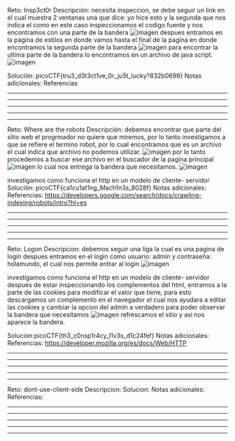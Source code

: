 

Reto: Insp3ct0r
Descripción: necesita inspeccion,
 se debe seguir un link en el cual muestra 2 ventanas una que dice: yo hice esto y la segunda que nos indica el como en este caso inspeccionamos el codigo fuente y nos encontramos con una parte de la bandera 
 ![imagen](https://github.com/user-attachments/assets/bac090a4-5606-4c50-8bbe-7a5c56031736)
despues entramos en la pagina de estilos en donde vamos hasta el final de la pagina en donde encontramos la segunda parte de la bandera
![imagen](https://github.com/user-attachments/assets/ed3c1397-7dae-4214-9f91-d10964044d92)
para encontrar la ultima parte de la bandera lo encontramos en un archivo de java script.
![imagen](https://github.com/user-attachments/assets/fe849696-3cce-4c16-99db-0718643de52b)


Solución:  picoCTF{tru3_d3t3ct1ve_0r_ju5t_lucky?832b0699}
Notas adicionales:
Referencias

__________________________________________________________________________________________________________________
__________________________________________________________________________________________________________________
__________________________________________________________________________________________________________________
__________________________________________________________________________________________________________________
__________________________________________________________________________________________________________________

Reto: Where are the robots
Descripción: debemos encontrar que parte del sitio web el progrmador no quiere que miremos, por lo tanto investigamos a que se refiere el termino robot, por lo cual encontramos que es un archivo el cual indica que archivo no podemos utilizar.
![imagen](https://github.com/user-attachments/assets/2c12b923-9159-458b-b39c-067ab0f221e1)
por lo tanto procedemos a buscar ese archivo en el buscador de la pagina principal
![imagen](https://github.com/user-attachments/assets/67ba5d3a-4115-4faf-83b8-2b835510c2d6)
lo cual nos entrega la bandera que necesitamos.
![imagen](https://github.com/user-attachments/assets/3af712f8-f3ac-41c9-b2a4-3c7569ce56ae)

investigamos como funciona el http en un modelo de cliente- servidor
Solución:  picoCTF{ca1cu1at1ng_Mach1n3s_8028f} 
Notas adicionales:
Referencias:
https://developers.google.com/search/docs/crawling-indexing/robots/intro?hl=es


__________________________________________________________________________________________________________________
__________________________________________________________________________________________________________________
__________________________________________________________________________________________________________________
__________________________________________________________________________________________________________________
__________________________________________________________________________________________________________________

Reto: Logon
Descripcion: debemos seguir una liga la cual es una pagina de login despues entramos en el login como usuario: admin y contraseña: holamundo, el cual nos permite entrar al login 
![imagen](https://github.com/user-attachments/assets/599b09e1-1fe2-44c7-94fd-5543fbfcdd48)

investigamos como funciona el http en un modelo de cliente- servidor
despues de estar inspeccionando los complementos del html, entramos a la parte de las cookies para modificar el valor que tiene, para esto descargamos un complemento en el navegador el cual nos ayudara a editar las cookies y cambiar la opcion del admin a verdadero para poder observar la bandera que necesitamos 
![imagen](https://github.com/user-attachments/assets/064e5f69-f931-4cb9-834a-927d271f45d5)
refrescamos el sitio y asi nos aparece la bandera.

Solucion:picoCTF{th3_c0nsp1r4cy_l1v3s_d1c24fef}
Notas adicionales:
Referencias:
https://developer.mozilla.org/es/docs/Web/HTTP


__________________________________________________________________________________________________________________
__________________________________________________________________________________________________________________
__________________________________________________________________________________________________________________
__________________________________________________________________________________________________________________
__________________________________________________________________________________________________________________
Reto: dont-use-client-side
Descripcion:
Solucion:
Notas adicionales:
Referencias:

__________________________________________________________________________________________________________________
__________________________________________________________________________________________________________________
__________________________________________________________________________________________________________________
__________________________________________________________________________________________________________________
__________________________________________________________________________________________________________________
